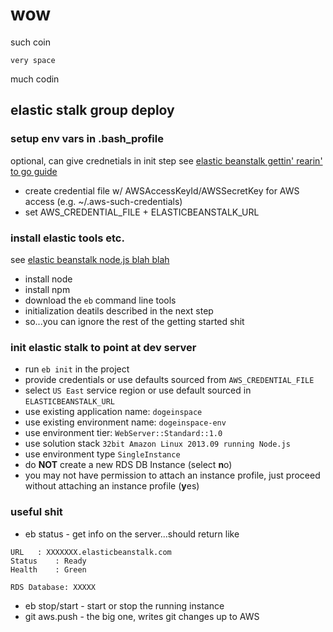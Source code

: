wow
===

such coin

    very space

  much codin


elastic stalk group deploy
--------------------------

### setup env vars in .bash_profile

optional, can give crednetials in init step
see [elastic beanstalk gettin' rearin' to go guide](http://docs.aws.amazon.com/elasticbeanstalk/latest/dg/usingCLI.html)

* create credential file w/ AWSAccessKeyId/AWSSecretKey for AWS access (e.g. ~/.aws-such-credentials)
* set AWS_CREDENTIAL_FILE + ELASTICBEANSTALK_URL

### install elastic tools etc.

see [elastic beanstalk node.js blah blah](http://docs.aws.amazon.com/elasticbeanstalk/latest/dg/create_deploy_nodejs_express.html)

* install node
* install npm
* download the ```eb``` command line tools
* initialization deatils described in the next step
* so...you can ignore the rest of the getting started shit

### init elastic stalk to point at dev server

* run ```eb init``` in the project
* provide credentials or use defaults sourced from ```AWS_CREDENTIAL_FILE```
* select ```US East``` service region or use default sourced in ```ELASTICBEANSTALK_URL```
* use existing application name: ```dogeinspace```
* use existing environment name: ```dogeinspace-env```
* use environment tier: ```WebServer::Standard::1.0```
* use solution stack ```32bit Amazon Linux 2013.09 running Node.js```
* use environment type ```SingleInstance```
* do **NOT** create a new RDS DB Instance (select **n**o)
* you may not have permission to attach an instance profile, just proceed without attaching an instance profile (**y**es)

### useful shit

* eb status - get info on the server...should return like
```
URL   : XXXXXXX.elasticbeanstalk.com
Status    : Ready
Health    : Green

RDS Database: XXXXX
```
* eb stop/start - start or stop the running instance
* git aws.push - the big one, writes git changes up to AWS
